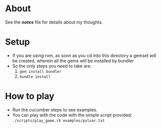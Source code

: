 # About
See the ***notes*** file for details about my thoughts.

# Setup
* If you are using rvm, as soon as you cd into this directory a gemset will be created, wherein all the gems will be installed by bundler
* So the only steps you need to take are:
	1. `gem install bundler`
	2. `bundle install`

# How to play
* Run the cucumber steps to see examples.
* You can play with the code with the simple script provided:
`
./scripts/play_game.rb examples/pulsar.txt
`